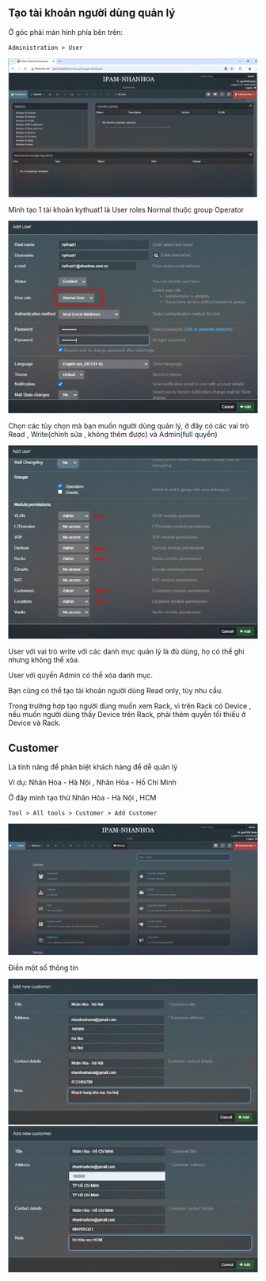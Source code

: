## Tạo tài khoản người dùng quản lý

Ở góc phải màn hình phía bên trên:

    Administration > User

  <img src="ipamimages/9.png">

Mình tạo 1 tài khoản kythuat1 là User roles Normal thuộc group Operator

  <img src="ipamimages/11.png">

Chọn các tùy chọn mà bạn muốn người dùng quản lý, ở đây có các vai trò Read , Write(chỉnh sửa , không thêm được) và Admin(full quyền)

  <img src="ipamimages/12.png">

User với vai trò write với các danh mục quản lý là đủ dùng, họ có thể ghi nhưng không thể xóa.

User với quyền Admin có thể xóa danh mục.

Bạn cũng có thể tạo tài khoản người dùng Read only, tùy nhu cầu.

Trong trường hợp tạo người dùng muốn xem Rack, vì trên Rack có Device , nếu muốn người dùng thấy Device trên Rack, phải thêm quyền tối thiểu ở Device và Rack.

## Customer 

Là tính năng để phân biệt khách hàng để dễ quản lý

Ví dụ: Nhân Hòa - Hà Nội , Nhân Hòa - Hồ Chí Minh

Ở đây mình tạo thử Nhân Hòa - Hà Nội , HCM

    Tool > All tools > Customer > Add Customer

  <img src="ipamimages/13.png">

Điền một số thông tin

  <img src="ipamimages/14.png">

  <img src="ipamimages/15.png">


